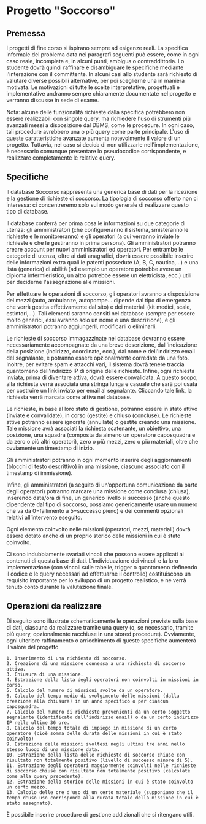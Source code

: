 # Progetto "Soccorso"


## Premessa

I progetti di fine corso si ispirano sempre ad esigenze reali. La specifica informale del problema data nei paragrafi seguenti può essere, come in ogni caso reale, incompleta e, in alcuni punti, ambigua o contraddittoria. Lo studente dovrà quindi raffinare e disambiguare le specifiche mediante l'interazione con il committente. In alcuni casi allo studente sarà richiesto di valutare diverse possibili alternative, per poi sceglierne una in maniera motivata. Le motivazioni di tutte le scelte interpretative, progettuali e implementative andranno sempre chiaramente documentate nel progetto e verranno discusse in sede di esame.

Nota: alcune delle funzionalità richieste dalla specifica potrebbero non essere realizzabili con singole query, ma richiedere l'uso di strumenti più avanzati messi a disposizione dal DBMS, come le procedure. In ogni caso, tali procedure avrebbero una o più query come parte principale. L'uso di queste caratteristiche avanzate aumenta notevolmente il valore di un progetto. Tuttavia, nel caso si decida di non utilizzarle nell'implementazione, è necessario comunque presentare lo pseudocodice corrispondente, e realizzare completamente le relative query.

## Specifiche

Il database Soccorso rappresenta una generica base di dati per la ricezione e la gestione di richieste di soccorso. La tipologia di soccorso offerto non ci interessa: ci concentreremo solo sul modo generale di realizzare questo tipo di database.

Il database conterrà per prima cosa le informazioni su due categorie di utenza: gli amministratori (che configureranno il sistema, smisteranno le richieste e le monitoreranno) e gli operatori (a cui verranno inviate le richieste e che le gestiranno in prima persona). Gli amministratori potranno creare account per nuovi amministratori ed operatori. Per entrambe le categorie di utenza, oltre ai dati anagrafici, dovrà essere possibile inserire delle informazioni extra quali le patenti possedute (A, B, C, nautica,...) e una lista (generica) di abilità (ad esempio un operatore potrebbe avere un diploma infermieristico, un altro potrebbe essere un elettricista, ecc.) utili per deciderne l'assegnazione alle missioni.

Per effettuare le operazioni di soccorso, gli operatori avranno a disposizione dei mezzi (auto, ambulanze, autopompe... dipende dal tipo di emergenza che verrà gestita effettivamente dal sito) e dei materiali (kit medici, scale, estintori,...). Tali elementi saranno censiti nel database (sempre per essere molto generici, essi avranno solo un nome e una descrizione), e gli amministratori potranno aggiungerli, modificarli o eliminarli.

Le richieste di soccorso immagazzinate nel database dovranno essere necessariamente accompagnate da una breve descrizione, dall'indicazione della posizione (indirizzo, coordinate, ecc.), dal nome e dell'indirizzo email del segnalante, e potranno essere opzionalmente corredate da una foto. Inoltre, per evitare spam e attacchi vari, il sistema dovrà tenere traccia quantomeno dell'indirizzo IP di origine delle richieste. Infine, ogni richiesta inviata, prima di diventare attiva, dovrà essere convalidata. A questo scopo, alla richiesta verrà associata una stringa lunga e casuale che sarà poi usata per costruire un link inviato per email al segnalante. Cliccando tale link, la richiesta verrà marcata come attiva nel database.

Le richieste, in base al loro stato di gestione, potranno essere in stato attivo (inviate e convalidate), in corso (gestite) e chiuso (concluse). Le richieste attive potranno essere ignorate (annullate) o gestite creando una missione. Tale missione avrà associati la richiesta scatenante, un obiettivo, una posizione, una squadra (composta da almeno un operatore caposquadra e da zero o più altri operatori), zero o più mezzi, zero o più materiali, oltre che ovviamente un timestamp di inizio.

Gli amministratori potranno in ogni momento inserire degli aggiornamenti (blocchi di testo descrittivo) in una missione, ciascuno associato con il timestamp di immissione).

Infine, gli amministratori (a seguito di un’opportuna comunicazione da parte degli operatori) potranno marcare una missione come conclusa (chiusa), inserendo data/ora di fine, un generico livello si successo (anche questo dipendente dal tipo di soccorso, possiamo genericamente usare un numero che va da 0=fallimento a 5=successo pieno) e dei commenti opzionali relativi all’intervento eseguito.

Ogni elemento coinvolto nelle missioni (operatori, mezzi, materiali) dovrà essere dotato anche di un proprio storico delle missioni in cui è stato coinvolto.

Ci sono indubbiamente svariati vincoli che possono essere applicati ai contenuti di questa base di dati. L'individuazione dei vincoli e la loro implementazione (con vincoli sulle tabelle, trigger o quantomeno definendo il codice e le query necessari ad effettuarne il controllo) costituiscono un requisito importante per lo sviluppo di un progetto realistico, e ne verrà tenuto conto durante la valutazione finale.

## Operazioni da realizzare

Di seguito sono illustrate schematicamente le operazioni previste sulla base di dati, ciascuna da realizzare tramite una query (o, se necessario, tramite più query, opzionalmente racchiuse in una stored procedure). Ovviamente, ogni ulteriore raffinamento o arricchimento di queste specifiche aumenterà il valore del progetto.

    1. Inserimento di una richiesta di soccorso.
    2. Creazione di una missione connessa a una richiesta di soccorso attiva.
    3. Chiusura di una missione.
    4. Estrazione della lista degli operatori non coinvolti in missioni in corso.
    5. Calcolo del numero di missioni svolte da un operatore.
    6. Calcolo del tempo medio di svolgimento delle missioni (dalla creazione alla chiusura) in un anno specifico o per ciascun caposquadra.
    7. Calcolo del numero di richieste provenienti da un certo soggetto segnalante (identificato dall'indirizzo email) o da un certo indirizzo IP nelle ultime 36 ore.
    8. Calcolo del tempo totale di impiego in missione di un certo operatore (cioè somma delle durata delle missioni in cui è stato coinvolto)
    9. Estrazione delle missioni svoltesi negli ultimi tre anni nello stesso luogo di una missione data.
    10. Estrazione della lista delle richieste di soccorso chiuse con risultato non totalmente positivo (livello di successo minore di 5).
    11. Estrazione degli operatori maggiormente coinvolti nelle richieste di soccorso chiuse con risultato non totalmente positivo (calcolate come alla query precedente).
    12. Estrazione dello storico delle missioni in cui è stato coinvolto un certo mezzo.
    13. Calcolo delle ore d'uso di un certo materiale (supponiamo che il tempo d'uso uso corrisponda alla durata totale della missione in cui è stato assegnato).

È possibile inserire procedure di gestione addizionali che si ritengano utili.